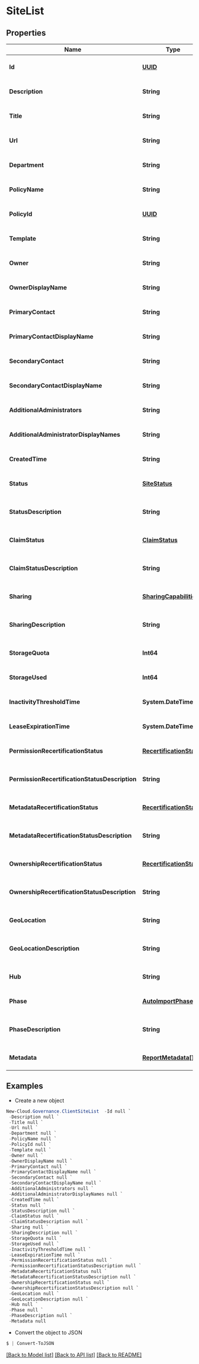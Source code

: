 # SiteList
## Properties

Name | Type | Description | Notes
------------ | ------------- | ------------- | -------------
**Id** | [**UUID**](UUID.md) |  | [optional] [default to null]
**Description** | **String** |  | [optional] [default to null]
**Title** | **String** |  | [optional] [default to null]
**Url** | **String** |  | [optional] [default to null]
**Department** | **String** |  | [optional] [default to null]
**PolicyName** | **String** |  | [optional] [default to null]
**PolicyId** | [**UUID**](UUID.md) |  | [optional] [default to null]
**Template** | **String** |  | [optional] [default to null]
**Owner** | **String** |  | [optional] [default to null]
**OwnerDisplayName** | **String** |  | [optional] [default to null]
**PrimaryContact** | **String** |  | [optional] [default to null]
**PrimaryContactDisplayName** | **String** |  | [optional] [default to null]
**SecondaryContact** | **String** |  | [optional] [default to null]
**SecondaryContactDisplayName** | **String** |  | [optional] [default to null]
**AdditionalAdministrators** | **String** |  | [optional] [default to null]
**AdditionalAdministratorDisplayNames** | **String** |  | [optional] [default to null]
**CreatedTime** | **String** |  | [optional] [default to null]
**Status** | [**SiteStatus**](SiteStatus.md) |  | [optional] [default to null]
**StatusDescription** | **String** |  | [optional] [readonly] [default to null]
**ClaimStatus** | [**ClaimStatus**](ClaimStatus.md) |  | [optional] [default to null]
**ClaimStatusDescription** | **String** |  | [optional] [readonly] [default to null]
**Sharing** | [**SharingCapabilities**](SharingCapabilities.md) |  | [optional] [default to null]
**SharingDescription** | **String** |  | [optional] [readonly] [default to null]
**StorageQuota** | **Int64** |  | [optional] [default to null]
**StorageUsed** | **Int64** |  | [optional] [default to null]
**InactivityThresholdTime** | **System.DateTime** |  | [optional] [default to null]
**LeaseExpirationTime** | **System.DateTime** |  | [optional] [default to null]
**PermissionRecertificationStatus** | [**RecertificationStatus**](RecertificationStatus.md) |  | [optional] [default to null]
**PermissionRecertificationStatusDescription** | **String** |  | [optional] [readonly] [default to null]
**MetadataRecertificationStatus** | [**RecertificationStatus**](RecertificationStatus.md) |  | [optional] [default to null]
**MetadataRecertificationStatusDescription** | **String** |  | [optional] [readonly] [default to null]
**OwnershipRecertificationStatus** | [**RecertificationStatus**](RecertificationStatus.md) |  | [optional] [default to null]
**OwnershipRecertificationStatusDescription** | **String** |  | [optional] [readonly] [default to null]
**GeoLocation** | **String** |  | [optional] [default to null]
**GeoLocationDescription** | **String** |  | [optional] [readonly] [default to null]
**Hub** | **String** |  | [optional] [default to null]
**Phase** | [**AutoImportPhase**](AutoImportPhase.md) |  | [optional] [default to null]
**PhaseDescription** | **String** |  | [optional] [readonly] [default to null]
**Metadata** | [**ReportMetadata[]**](ReportMetadata.md) |  | [optional] [default to null]

## Examples

- Create a new object
```powershell
New-Cloud.Governance.ClientSiteList  -Id null `
 -Description null `
 -Title null `
 -Url null `
 -Department null `
 -PolicyName null `
 -PolicyId null `
 -Template null `
 -Owner null `
 -OwnerDisplayName null `
 -PrimaryContact null `
 -PrimaryContactDisplayName null `
 -SecondaryContact null `
 -SecondaryContactDisplayName null `
 -AdditionalAdministrators null `
 -AdditionalAdministratorDisplayNames null `
 -CreatedTime null `
 -Status null `
 -StatusDescription null `
 -ClaimStatus null `
 -ClaimStatusDescription null `
 -Sharing null `
 -SharingDescription null `
 -StorageQuota null `
 -StorageUsed null `
 -InactivityThresholdTime null `
 -LeaseExpirationTime null `
 -PermissionRecertificationStatus null `
 -PermissionRecertificationStatusDescription null `
 -MetadataRecertificationStatus null `
 -MetadataRecertificationStatusDescription null `
 -OwnershipRecertificationStatus null `
 -OwnershipRecertificationStatusDescription null `
 -GeoLocation null `
 -GeoLocationDescription null `
 -Hub null `
 -Phase null `
 -PhaseDescription null `
 -Metadata null
```

- Convert the object to JSON
```powershell
$ | Convert-ToJSON
```


[[Back to Model list]](../README.md#documentation-for-models) [[Back to API list]](../README.md#documentation-for-api-endpoints) [[Back to README]](../README.md)


